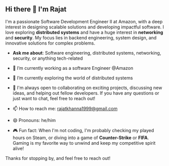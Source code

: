 ## Hi there 👋 I'm Rajat 

I'm a passionate Software Development Engineer II at Amazon, with a deep interest in designing scalable solutions and developing impactful software. I love exploring **distributed systems** and have a huge interest in **networking** and **security**. My focus lies in backend engineering, system design, and innovative solutions for complex problems.

-  **Ask me about**: Software engineering, distributed systems, networking, security, or anything tech-related

- 🔭 I’m currently working as a software Engineer @Amazon
- 🌱 I’m currently exploring the world of distributed systems
- 💬 I'm always open to collaborating on exciting projects, discussing new ideas, and helping out fellow developers. If you have any questions or just want to chat, feel free to reach out!
- 📫 How to reach me: rajatkhanna1999@gmail.com
- 😄 Pronouns: he/him
- 🎮 Fun fact: When I'm not coding, I'm probably checking my played hours on Steam, or diving into a game of **Counter-Strike** or **FIFA**. Gaming is my favorite way to unwind and keep my competitive spirit alive!

Thanks for stopping by, and feel free to reach out!
